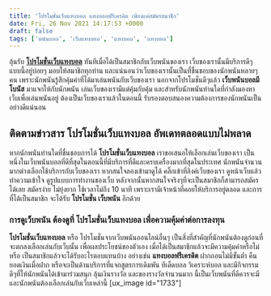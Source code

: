 ```yaml
---
title: 'โปรโมชั่นเว็บแทงบอล แทงบอลฟรีเครดิต เพียงแค่สมัครสมาชิิก'
date: Fri, 26 Nov 2021 14:17:53 +0000
draft: false
tags: ['พนันบอล', 'เว็บแทงบอล', 'แทงบอล', 'แทงบอล']
---
```


ลุ้นรับ [**โปรโมชั่นเว็บแทงบอล**](/posts/) ทันทีเมื่อได้เป็นสมาชิกกับเว็บพนันของเรา เว็บของเรานั้นมีบริการดีๆแบบนี้อยู่บ่อยๆ มอบให้สมาชิกทุกท่าน และแน่นอนว่าเว็บของเรานั้นเป็นที่ชื่นชอบของนักพนันหลายๆคน เพราะนักพนันรู้สึกคุ้มค่าที่ได้มาเล่นพนันกับเว็บของเรา นอกจากโปรโมชั่นดีๆแล้ว **เว็บพนันบอลมีโบนัส** มาแจกให้กับนักพนัน เล่นเว็บของเรามีแต่คุ้มกับคุ้ม และสำหรับนักพนันท่านใดที่กำลังมองหาเว็บเพื่อเล่นพนันอยู่ ต้องเป็นเว็บของเราแล้วในตอนนี้ รับรองตอบสนองความต้องการของนักพนันเป็นอย่างดีแน่นอน

**ติดตามข่าวสาร โปรโมชั่นเว็บแทงบอล อัพเดทตลอดแบบไม่พลาด**
----------------------------------------------------------

หากนักพนันท่านใดที่ชื่นชอบการได้ **โปรโมชั่นเว็บแทงบอล** เราขอเสนอให้เลือกเล่นเว็บของเรา เป็นหนึ่งในเว็บพนันบอลที่ดีที่สุดในตอนนี้ที่มีบริการที่ดีและครบเครื่องมากที่สุดในประเทศ นักพนันจำนวนมากต่างเลือกใช้บริการกับเว็บของเรา หากสนใจลองเข้ามาดูได้ คลิ๊กเข้าที่ลิงค์เว็บของเรา ดูหน้าเว็บแล้วทำความเข้าใจ ดูรูปแบบการทำงานของเว็บ หลังจากนั้นหากสนใจจริงๆที่จะเป็นสมาชิกก็สามารถสมัครได้เลย สมัครง่าย ไม่ยุ่งยาก ใช้เวลาไม่ถึง 10 นาที เพราะเรามีเจ้าหน้าที่คอยให้บริการอยู่ตลอด และการที่ได้เป็นสมาชิก จะได้รับ **โปรโมชั่น เว็บพนัน** อีกด้วย

### **การดูเว็บพนัน ต้องดูที่ โปรโมชั่นเว็บแทงบอล เพื่อความคุ้มค่าต่อการลงทุน**

**โปรโมชั่นเว็บแทงบอล** หรือ โปรโมชั่นจากเว็บพนันออนไลน์อื่นๆ เป็นสิ่งที่สำคัญที่นักพนันต้องดูก่อนที่จะตกลงเลือกเล่นกับเว็บนั้น เพื่อผลประโยชน์ของตัวเอง เมื่อได้เป็นสมาชิกแล้วจะมีความคุ้มค่าหรือไม่ หรือ เป็นสมาชิกแล้วจะได้รับอะไรตอบแทนบ้าง อย่างเช่น **แทงบอลฟรีเครดิต** ฝากถอนไม่มีขั้นต่ำ คืนยอดเงินเมื่อฝาก หรือจะเป็นด้านบริการที่แจกสูตรการเดิมพัน ทีเด็ดบอล วิเคราะห์บอล และมีกิจกรรมดีๆที่ให้นักพนันได้เข้ามาร่วมสนุก ลุ้นเงินรางวัล และของรางวัลจำนวนมาก นี้เป็นเว็บพนันที่ดีควรจะมี และนักพนันต้องเลือกเล่นกับเว็บเหล่านี้ \[ux\_image id="1733"\]